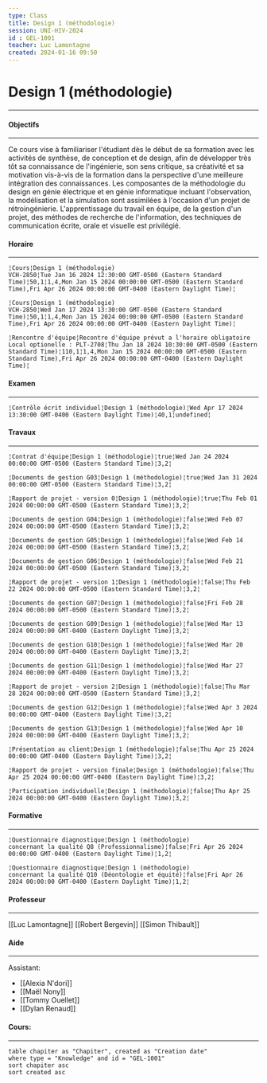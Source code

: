 ```yaml
---
type: Class
title: Design 1 (méthodologie)
session: UNI-HIV-2024
id : GEL-1001
teacher: Luc Lamontagne
created: 2024-01-16 09:50
---
```

# Design 1 (méthodologie) 
----
#### Objectifs
------
Ce cours vise à familiariser l'étudiant dès le début de sa formation avec les activités de synthèse, de conception et de design, afin de développer très tôt sa connaissance de l'ingénierie, son sens critique, sa créativité et sa motivation vis-à-vis de la formation dans la perspective d'une meilleure intégration des connaissances. Les composantes de la méthodologie du design en génie électrique et en génie informatique incluant l'observation, la modélisation et la simulation sont assimilées à l'occasion d'un projet de rétroingénierie. L'apprentissage du travail en équipe, de la gestion d'un projet, des méthodes de recherche de l'information, des techniques de communication écrite, orale et visuelle est privilégié.

#### Horaire
----
```Event
¦Cours¦Design 1 (méthodologie)
VCH-2850¦Tue Jan 16 2024 12:30:00 GMT-0500 (Eastern Standard Time)¦50,1¦1,4,Mon Jan 15 2024 00:00:00 GMT-0500 (Eastern Standard Time),Fri Apr 26 2024 00:00:00 GMT-0400 (Eastern Daylight Time)¦
```
```Event
¦Cours¦Design 1 (méthodologie)
VCH-2850¦Wed Jan 17 2024 13:30:00 GMT-0500 (Eastern Standard Time)¦50,1¦1,4,Mon Jan 15 2024 00:00:00 GMT-0500 (Eastern Standard Time),Fri Apr 26 2024 00:00:00 GMT-0400 (Eastern Daylight Time)¦
```

```Event
¦Rencontre d'équipe¦Recontre d'équipe prévut a l'horaire obligatoire
Local optionelle : PLT-2708¦Thu Jan 18 2024 10:30:00 GMT-0500 (Eastern Standard Time)¦110,1¦1,4,Mon Jan 15 2024 00:00:00 GMT-0500 (Eastern Standard Time),Fri Apr 26 2024 00:00:00 GMT-0400 (Eastern Daylight Time)¦
```

#### Examen
----
```Event
¦Contrôle écrit individuel¦Design 1 (méthodologie)¦Wed Apr 17 2024 13:30:00 GMT-0400 (Eastern Daylight Time)¦40,1¦undefined¦
```

#### Travaux
----
```TODU
¦Contrat d'équipe¦Design 1 (méthodologie)¦true¦Wed Jan 24 2024 00:00:00 GMT-0500 (Eastern Standard Time)¦3,2¦
```
```TODU
¦Documents de gestion G03¦Design 1 (méthodologie)¦true¦Wed Jan 31 2024 00:00:00 GMT-0500 (Eastern Standard Time)¦3,2¦
```
```TODU
¦Rapport de projet - version 0¦Design 1 (méthodologie)¦true¦Thu Feb 01 2024 00:00:00 GMT-0500 (Eastern Standard Time)¦3,2¦
```
```TODU
¦Documents de gestion G04¦Design 1 (méthodologie)¦false¦Wed Feb 07 2024 00:00:00 GMT-0500 (Eastern Standard Time)¦3,2¦
```
```TODU
¦Documents de gestion G05¦Design 1 (méthodologie)¦false¦Wed Feb 14 2024 00:00:00 GMT-0500 (Eastern Standard Time)¦3,2¦
```
```TODU
¦Documents de gestion G06¦Design 1 (méthodologie)¦false¦Wed Feb 21 2024 00:00:00 GMT-0500 (Eastern Standard Time)¦3,2¦
```
```TODU
¦Rapport de projet - version 1¦Design 1 (méthodologie)¦false¦Thu Feb 22 2024 00:00:00 GMT-0500 (Eastern Standard Time)¦3,2¦
```
```TODU
¦Documents de gestion G07¦Design 1 (méthodologie)¦false¦Fri Feb 28 2024 00:00:00 GMT-0500 (Eastern Standard Time)¦3,2¦
```
```TODU
¦Documents de gestion G09¦Design 1 (méthodologie)¦false¦Wed Mar 13 2024 00:00:00 GMT-0400 (Eastern Daylight Time)¦3,2¦
```
```TODU
¦Documents de gestion G10¦Design 1 (méthodologie)¦false¦Wed Mar 20 2024 00:00:00 GMT-0400 (Eastern Daylight Time)¦3,2¦
```
```TODU
¦Documents de gestion G11¦Design 1 (méthodologie)¦false¦Wed Mar 27 2024 00:00:00 GMT-0400 (Eastern Daylight Time)¦3,2¦
```
```TODU
¦Rapport de projet - version 2¦Design 1 (méthodologie)¦false¦Thu Mar 28 2024 00:00:00 GMT-0500 (Eastern Standard Time)¦3,2¦
```
```TODU
¦Documents de gestion G12¦Design 1 (méthodologie)¦false¦Wed Apr 3 2024 00:00:00 GMT-0400 (Eastern Daylight Time)¦3,2¦
```
```TODU
¦Documents de gestion G13¦Design 1 (méthodologie)¦false¦Wed Apr 10 2024 00:00:00 GMT-0400 (Eastern Daylight Time)¦3,2¦
```
```TODU
¦Présentation au client¦Design 1 (méthodologie)¦false¦Thu Apr 25 2024 00:00:00 GMT-0400 (Eastern Daylight Time)¦3,2¦
```
```TODU
¦Rapport de projet - version finale¦Design 1 (méthodologie)¦false¦Thu Apr 25 2024 00:00:00 GMT-0400 (Eastern Daylight Time)¦3,2¦
```

```TODU
¦Participation individuelle¦Design 1 (méthodologie)¦false¦Thu Apr 25 2024 00:00:00 GMT-0400 (Eastern Daylight Time)¦3,2¦
```

#### Formative
----
```TODU
¦Questionnaire diagnostique¦Design 1 (méthodologie)
concernant la qualité Q8 (Professionnalisme)¦false¦Fri Apr 26 2024 00:00:00 GMT-0400 (Eastern Daylight Time)¦1,2¦
```
```TODU
¦Questionnaire diagnostique¦Design 1 (méthodologie)
concernant la qualité Q10 (Déontologie et équité)¦false¦Fri Apr 26 2024 00:00:00 GMT-0400 (Eastern Daylight Time)¦1,2¦
```

#### Professeur
----
[[Luc Lamontagne]]
[[Robert Bergevin]]
[[Simon Thibault]]

#### Aide
----
Assistant:
- [[Alexia N'dori]]
- [[Maël Nony]]
- [[Tommy Ouellet]]
- [[Dylan Renaud]]

#### Cours:
----
```dataview
table chapiter as "Chapiter", created as "Creation date"
where type = "Knowledge" and id = "GEL-1001"
sort chapiter asc
sort created asc
```
